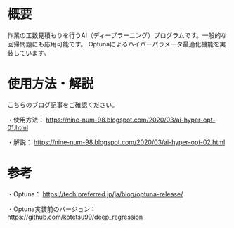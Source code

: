 # 概要

作業の工数見積もりを行うAI（ディープラーニング）プログラムです。一般的な回帰問題にも応用可能です。
Optunaによるハイパーパラメータ最適化機能を実装しています。


# 使用方法・解説

こちらのブログ記事をご確認ください。

・使用方法： https://nine-num-98.blogspot.com/2020/03/ai-hyper-opt-01.html

・解説： https://nine-num-98.blogspot.com/2020/03/ai-hyper-opt-02.html


# 参考

・Optuna： https://tech.preferred.jp/ja/blog/optuna-release/

・Optuna実装前のバージョン： https://github.com/kotetsu99/deep_regression

